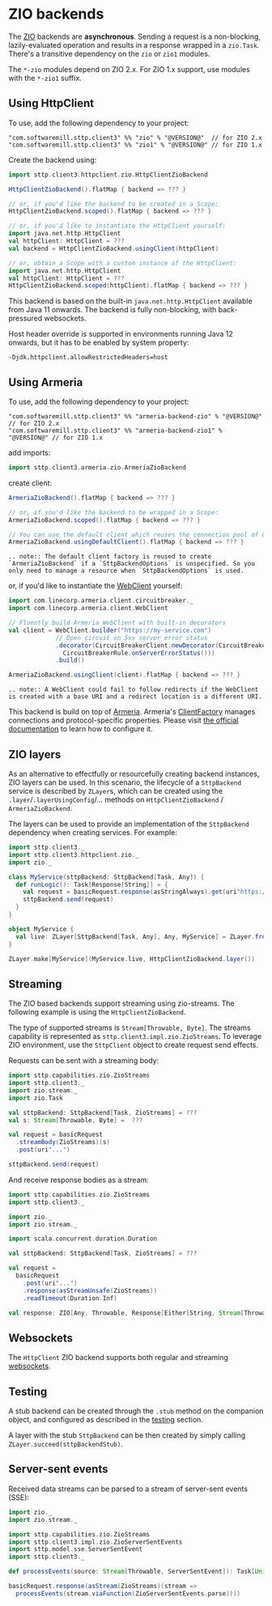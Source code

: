 # ZIO backends

The [ZIO](https://github.com/zio/zio) backends are **asynchronous**. Sending a request is a non-blocking, lazily-evaluated operation and results in a response wrapped in a `zio.Task`. There's a transitive dependency on the `zio` or `zio1` modules.

The `*-zio` modules depend on ZIO 2.x. For ZIO 1.x support, use modules with the `*-zio1` suffix.

## Using HttpClient

To use, add the following dependency to your project:

```
"com.softwaremill.sttp.client3" %% "zio" % "@VERSION@"  // for ZIO 2.x
"com.softwaremill.sttp.client3" %% "zio1" % "@VERSION@" // for ZIO 1.x
```

Create the backend using:

```scala mdoc:compile-only
import sttp.client3.httpclient.zio.HttpClientZioBackend

HttpClientZioBackend().flatMap { backend => ??? }

// or, if you'd like the backend to be created in a Scope:
HttpClientZioBackend.scoped().flatMap { backend => ??? }

// or, if you'd like to instantiate the HttpClient yourself:
import java.net.http.HttpClient
val httpClient: HttpClient = ???
val backend = HttpClientZioBackend.usingClient(httpClient)

// or, obtain a Scope with a custom instance of the HttpClient:
import java.net.http.HttpClient
val httpClient: HttpClient = ???
HttpClientZioBackend.scoped(httpClient).flatMap { backend => ??? }
```

This backend is based on the built-in `java.net.http.HttpClient` available from Java 11 onwards. The backend is fully non-blocking, with back-pressured websockets.

Host header override is supported in environments running Java 12 onwards, but it has to be enabled by system property:

```
-Djdk.httpclient.allowRestrictedHeaders=host
```


## Using Armeria

To use, add the following dependency to your project:

```
"com.softwaremill.sttp.client3" %% "armeria-backend-zio" % "@VERSION@"  // for ZIO 2.x
"com.softwaremill.sttp.client3" %% "armeria-backend-zio1" % "@VERSION@" // for ZIO 1.x
```

add imports:

```scala mdoc:silent
import sttp.client3.armeria.zio.ArmeriaZioBackend
```

create client:

```scala mdoc:compile-only
ArmeriaZioBackend().flatMap { backend => ??? }

// or, if you'd like the backend to be wrapped in a Scope:
ArmeriaZioBackend.scoped().flatMap { backend => ??? }

// You can use the default client which reuses the connection pool of ClientFactory.ofDefault()
ArmeriaZioBackend.usingDefaultClient().flatMap { backend => ??? }
```

```eval_rst
.. note:: The default client factory is reused to create `ArmeriaZioBackend` if a `SttpBackendOptions` is unspecified. So you only need to manage a resource when `SttpBackendOptions` is used.
```

or, if you'd like to instantiate the [WebClient](https://armeria.dev/docs/client-http) yourself:

```scala mdoc:compile-only
import com.linecorp.armeria.client.circuitbreaker._
import com.linecorp.armeria.client.WebClient

// Fluently build Armeria WebClient with built-in decorators
val client = WebClient.builder("https://my-service.com")
             // Open circuit on 5xx server error status
             .decorator(CircuitBreakerClient.newDecorator(CircuitBreaker.ofDefaultName(),
               CircuitBreakerRule.onServerErrorStatus()))
             .build()

ArmeriaZioBackend.usingClient(client).flatMap { backend => ??? }
```

```eval_rst
.. note:: A WebClient could fail to follow redirects if the WebClient is created with a base URI and a redirect location is a different URI.
```

This backend is build on top of [Armeria](https://armeria.dev/docs/client-http).
Armeria's [ClientFactory](https://armeria.dev/docs/client-factory) manages connections and protocol-specific properties.
Please visit [the official documentation](https://armeria.dev/docs/client-factory) to learn how to configure it.

## ZIO layers

As an alternative to effectfully or resourcefully creating backend instances, ZIO layers can be used. In this scenario, the lifecycle of a `SttpBackend` service is described by `ZLayer`s, which can be created using the `.layer`/`.layerUsingConfig`/... methods on `HttpClientZioBackend` / `ArmeriaZioBackend`.

The layers can be used to provide an implementation of the `SttpBackend` dependency when creating services. For example:

```scala mdoc:compile-only
import sttp.client3._
import sttp.client3.httpclient.zio._
import zio._

class MyService(sttpBackend: SttpBackend[Task, Any]) {
  def runLogic(): Task[Response[String]] = {
    val request = basicRequest.response(asStringAlways).get(uri"https://httpbin.org/get")
    sttpBackend.send(request)
  }
}

object MyService {
  val live: ZLayer[SttpBackend[Task, Any], Any, MyService] = ZLayer.fromFunction(new MyService(_))
}

ZLayer.make[MyService](MyService.live, HttpClientZioBackend.layer())
```

## Streaming

The ZIO based backends support streaming using zio-streams. The following example is using the `HttpClientZioBackend`.

The type of supported streams is `Stream[Throwable, Byte]`. The streams capability is represented as `sttp.client3.impl.zio.ZioStreams`. To leverage ZIO environment, use the `SttpClient` object to create request send effects.

Requests can be sent with a streaming body:

```scala mdoc:compile-only
import sttp.capabilities.zio.ZioStreams
import sttp.client3._
import zio.stream._
import zio.Task

val sttpBackend: SttpBackend[Task, ZioStreams] = ???
val s: Stream[Throwable, Byte] =  ???

val request = basicRequest
  .streamBody(ZioStreams)(s)
  .post(uri"...")

sttpBackend.send(request)
```

And receive response bodies as a stream:

```scala mdoc:compile-only
import sttp.capabilities.zio.ZioStreams
import sttp.client3._

import zio._
import zio.stream._

import scala.concurrent.duration.Duration

val sttpBackend: SttpBackend[Task, ZioStreams] = ???

val request =
  basicRequest
    .post(uri"...")
    .response(asStreamUnsafe(ZioStreams))
    .readTimeout(Duration.Inf)

val response: ZIO[Any, Throwable, Response[Either[String, Stream[Throwable, Byte]]]] = sttpBackend.send(request)
```

## Websockets

The `HttpClient` ZIO backend supports both regular and streaming [websockets](../websockets.md).

## Testing

A stub backend can be created through the `.stub` method on the companion object, and configured as described in the
[testing](../testing.md) section. 

A layer with the stub `SttpBackend` can be then created by simply calling `ZLayer.succeed(sttpBackendStub)`. 

## Server-sent events

Received data streams can be parsed to a stream of server-sent events (SSE):

```scala mdoc:compile-only
import zio._
import zio.stream._

import sttp.capabilities.zio.ZioStreams
import sttp.client3.impl.zio.ZioServerSentEvents
import sttp.model.sse.ServerSentEvent
import sttp.client3._

def processEvents(source: Stream[Throwable, ServerSentEvent]): Task[Unit] = ???

basicRequest.response(asStream(ZioStreams)(stream => 
  processEvents(stream.viaFunction(ZioServerSentEvents.parse))))
```
